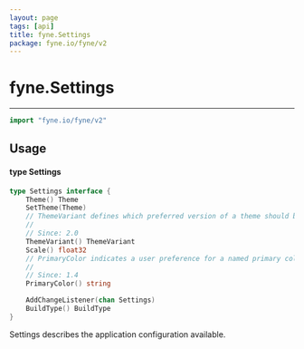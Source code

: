 ```yaml
---
layout: page
tags: [api]
title: fyne.Settings
package: fyne.io/fyne/v2
---
```


# fyne.Settings
---
```go
import "fyne.io/fyne/v2"
```

## Usage

#### type Settings

```go
type Settings interface {
	Theme() Theme
	SetTheme(Theme)
	// ThemeVariant defines which preferred version of a theme should be used (i.e. light or dark)
	//
	// Since: 2.0
	ThemeVariant() ThemeVariant
	Scale() float32
	// PrimaryColor indicates a user preference for a named primary color
	//
	// Since: 1.4
	PrimaryColor() string

	AddChangeListener(chan Settings)
	BuildType() BuildType
}
```

Settings describes the application configuration available.
